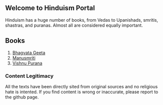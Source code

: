 ## Welcome to Hinduism Portal

Hinduism has a huge number of books, from Vedas to Upanishads, smritis, shastras, and puranas. Almost all are considered equally important.

## Books

1. [Bhagvata Geeta](geeta.md)
2. [Manusmriti](manusmriti.md)
3. [Vishnu Purana](vishnupurana.md)

### Content Legitimacy

All the texts have been directly sited from original sources and no religious hate is intented. If you find content is wrong or inaccurate, please report to the github page.
